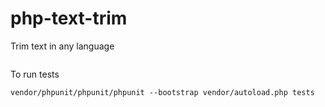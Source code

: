 # php-text-trim
Trim text in any language

```php


```

To run tests

```
vendor/phpunit/phpunit/phpunit --bootstrap vendor/autoload.php tests
```
